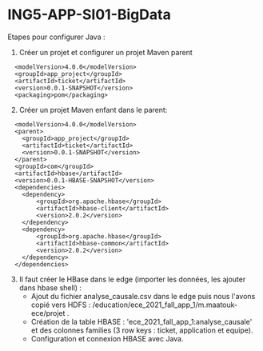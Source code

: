 # ING5-APP-SI01-BigData

Etapes pour configurer Java :
1. Créer un projet et configurer un projet Maven parent
```console
  <modelVersion>4.0.0</modelVersion>
  <groupId>app_project</groupId>
  <artifactId>ticket</artifactId>
  <version>0.0.1-SNAPSHOT</version>
  <packaging>pom</packaging>
```

2. Créer un projet Maven enfant dans le parent:
```console
  <modelVersion>4.0.0</modelVersion>
  <parent>
    <groupId>app_project</groupId>
    <artifactId>ticket</artifactId>
    <version>0.0.1-SNAPSHOT</version>
  </parent>
  <groupId>com</groupId>
  <artifactId>hbase</artifactId>
  <version>0.0.1-HBASE-SNAPSHOT</version>
  <dependencies>
	<dependency>
	    <groupId>org.apache.hbase</groupId>
	    <artifactId>hbase-client</artifactId>
	    <version>2.0.2</version>
	</dependency>
	<dependency>
	    <groupId>org.apache.hbase</groupId>
	    <artifactId>hbase-common</artifactId>
	    <version>2.0.2</version>
	</dependency>
  </dependencies>
```

3. Il faut créer le HBase dans le edge (importer les données, les ajouter dans hbase shell) : 
	- Ajout du fichier analyse_causale.csv dans le edge puis nous l'avons copié vers HDFS : /education/ece_2021_fall_app_1/m.maatouk-ece/projet .
	- Création de la table HBASE : 'ece_2021_fall_app_1:analyse_causale' et des colonnes families (3 row keys : ticket, application et equipe).
	- Configuration et connexion HBASE avec Java.
